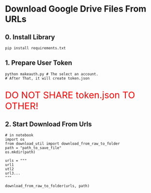 # Download Google Drive Files From URLs

## 0. Install Library
```
pip install requirements.txt
```

## 1. Prepare User Token
```
python makeauth.py # The select an account.
# After That, it will create token.json
```
<p style="color:red;font-size:30px">DO NOT SHARE token.json TO OTHER!</p>

## 2. Start Download From Urls
```
# in notebook
import os
from download_util import download_from_raw_to_folder
path = "path_to_save_file"
os.mkdir(path)

urls = """
url1
utl2
url3...
"""

download_from_raw_to_folder(urls, path)
```

